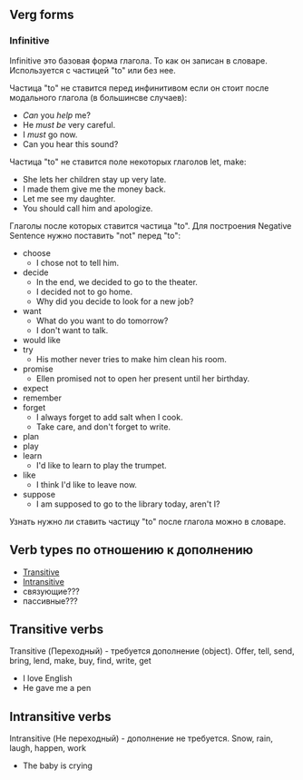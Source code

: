 ## Verg forms

### Infinitive

Infinitive это базовая форма глагола. То как он записан в словаре. Используется с частицей "to" или без нее.

Частица "to" не ставится перед инфинитивом если он стоит после модального глагола (в большинсве случаев):

- _Can_ you _help_ me?
- He _must be_ very careful.
- I _must_ go now.
- Can you hear this sound?

Частица "to" не ставится поле некоторых глаголов let, make:

- She lets her children stay up very late.
- I made them give me the money back.
- Let me see my daughter.
- You should call him and apologize.

Глаголы после которых ставится частица "to". Для построения Negative Sentence нужно поставить "not" перед "to":

- choose
	- I chose not to tell him.
- decide
	- In the end, we decided to go to the theater.
	- I decided not to go home.
	- Why did you decide to look for a new job?
- want
	- What do you want to do tomorrow?
	- I don't want to talk.
- would like
- try
	- His mother never tries to make him clean his room.
- promise
	- Ellen promised not to open her present until her birthday.
- expect
- remember
- forget
	- I always forget to add salt when I cook.
	- Take care, and don't forget to write.
- plan
- play
- learn
	- I'd like to learn to play the trumpet.
- like
	- I think I'd like to leave now.
- suppose
	- I am supposed to go to the library today, aren't I?

Узнать нужно ли ставить частицу "to" после глагола можно в словаре. 

## Verb types по отношению к дополнению

- [Transitive](<#Transitive verbs>)
- [Intransitive](<#Intransitive verbs>)
- связующие???
- пассивные???

## Transitive verbs

Transitive (Переходный) - требуется дополнение (object). Offer, tell, send, bring, lend, make, buy, find, write, get

- I love English
- He gave me a pen

## Intransitive verbs

Intransitive (Не переходный) - дополнение не требуется. Snow, rain, laugh, happen, work

- The baby is crying
